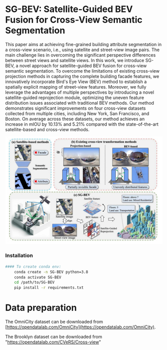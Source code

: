 # SG-BEV: Satellite-Guided BEV Fusion for Cross-View Semantic Segmentation
This paper aims at achieving fine-grained building attribute segmentation in a cross-view scenario, i.e., using satellite and street-view image pairs. The main challenge lies in overcoming the significant perspective differences between street views and satellite views. In this work, we introduce SG-BEV, a novel approach for satellite-guided BEV fusion for cross-view semantic segmentation. To overcome the limitations of existing cross-view projection methods in capturing the complete building facade features, we innovatively incorporate Bird's Eye View (BEV) method to establish a spatially explicit mapping of street-view features. Moreover, we fully leverage the advantages of multiple perspectives by introducing a novel satellite-guided reprojection module, optimizing the uneven feature distribution issues associated with traditional BEV methods. Our method demonstrates significant improvements on four cross-view datasets collected from multiple cities, including New York, San Francisco, and Boston. On average across these datasets, our method achieves an increase in mIOU by 10.13% and 5.21% compared with the state-of-the-art satellite-based and cross-view methods.

<img src="SG-BEV.png" alt="method" width="700"/>


### Installation
```bash
#### To create conda env:
    conda create -n SG-BEV python=3.8
    conda activate SG-BEV
    cd /path/to/SG-BEV
    pip install -r requirements.txt
```

# Data preparation

The OmniCity dataset can be downloaded from [https://opendatalab.com/OmniCity](https://opendatalab.com/OmniCity).

The Brooklyn dataset can be downloaded from "https://opendatalab.com/CVeRS/Cross-view"
